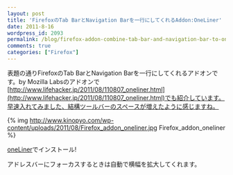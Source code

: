 ```yaml
---
layout: post
title: 'FirefoxのTab BarとNavigation Barを一行にしてくれるAddon:OneLiner'
date: 2011-8-16
wordpress_id: 2093
permalink: /blog/firefox-addon-combine-tab-bar-and-navigation-bar-to-one-line
comments: true
categories: ["Firefox"]
---
```

表題の通りFirefoxのTab BarとNavigation Barを一行にしてくれるアドオンです。by Mozilla Labsのアドオンで[http://www.lifehacker.jp/2011/08/110807_oneliner.html](http://www.lifehacker.jp/2011/08/110807_oneliner.html)でも紹介しています。早速入れてみました、結構ツールバーのスペースが増えたように感じますね。

{% img http://www.kinopyo.com/wp-content/uploads/2011/08/Firefox_addon_oneliner.jpg Firefox_addon_oneliner %}

[oneLiner](https://addons.mozilla.org/en-US/firefox/addon/prospector-oneLiner/)でインストール!

アドレスバーにフォーカスするときは自動で横幅を拡大してくれます。
